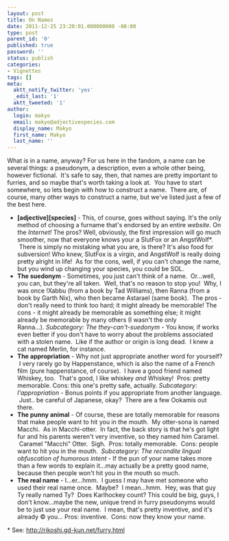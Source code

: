 ```yaml
---
layout: post
title: On Names
date: 2011-12-25 23:20:01.000000000 -08:00
type: post
parent_id: '0'
published: true
password: ''
status: publish
categories:
- Vignettes
tags: []
meta:
  aktt_notify_twitter: 'yes'
  _edit_last: '1'
  aktt_tweeted: '1'
author:
  login: makyo
  email: makyo@adjectivespecies.com
  display_name: Makyo
  first_name: Makyo
  last_name: ''
---
```

<p>What <em>is</em> in a name, anyway? For us here in the fandom, a name can be several things: a pseudonym, a description, even a whole other being, however fictional.  It's safe to say, then, that names are pretty important to furries, and so maybe that's worth taking a look at.  You have to start somewhere, so lets begin with how to construct a name.  There are, of course, many other ways to construct a name, but we've listed just a few of the best here.</p>
<!--more-->
<ul>
<li><strong>[adjective][species]</strong> - This, of course, goes without saying. It's the only method of choosing a furname that's endorsed by an entire <em>website</em>. On the <em>Internet!</em> The pros? Well, obviously, the first impression will go much smoother, now that everyone knows your a SlutFox or an AngstWolf*.  There is simply no mistaking what you are, is there? It's also food for subversion! Who knew, SlutFox is a virgin, and AngstWolf is really doing pretty alright in life!  As for the cons, well, if you can't change the name, but you wind up changing your species, you could be SOL.</li>
<li><strong>The suedonym</strong> - Sometimes, you just can't think of a name.  Or...well, you can, but they're all taken.  Well, that's no reason to stop you!  Why, I was once !Xabbu (from a book by Tad Williams), then Ranna (from a book by Garth Nix), who then became Astarael (same book).  The pros - don't really need to think too hard; it might already be memorable! The cons - it might already be memorable as something else; it might already be memorable by many others (I wasn't the only Ranna...). <em>Subcategory: The they-can't-suedonym</em> - You know, if works even better if you don't have to worry about the problems associated with a stolen name.  Like if the author or origin is long dead.  I knew a cat named Merlin, for instance.</li>
<li><strong>The appropriation</strong> - Why not just appropriate another word for yourself?  I very rarely go by Happenstance, which is also the name of a French film (pure happenstance, of course).  I have a good friend named Whiskey, too.  That's good, I like whiskey <em>and </em>Whiskey!  Pros: pretty memorable. Cons: this one's pretty safe, actually. <em>Subcategory: l'appropriation</em> - Bonus points if you appropriate from another language.  Just.. be careful of Japanese, okay?  There are a few Ookamis out there.</li>
<li><strong>The punny animal</strong> - Of course, these are totally memorable for reasons that make people want to hit you in the mouth.  My otter-sona is named Macchi.  As in Macchi-otter.  In fact, the back story is that he's got light fur and his parents weren't very inventive, so they named him Caramel.  Caramel "Macchi" Otter.  Sigh.  Pros: totally memorable.  Cons: people want to hit you in the mouth.<em>  Subcategory: The recondite lingual obfuscation of humorous intent </em>- If the pun of your name takes more than a few words to explain it...may actually be a pretty good name, because then people won't hit you in the mouth so much.</li>
<li><strong>The real name</strong> - I...er...hmm.  I guess I may have met someone who used their real name once.  Maybe?  I mean...hmm.  Hey, was that guy Ty really named Ty?  Does Karlhockey count? This could be big, guys, I don't know...maybe the new, unique trend in furry pseudonyms would be to just use your real name.  I mean, that's pretty inventive, and it's already © you... Pros: inventive.  Cons: now they know your name.</li>
</ul>
<div>* See: <a href="http://rikoshi.gd-kun.net/furry.html">http://rikoshi.gd-kun.net/furry.html</a></div>



